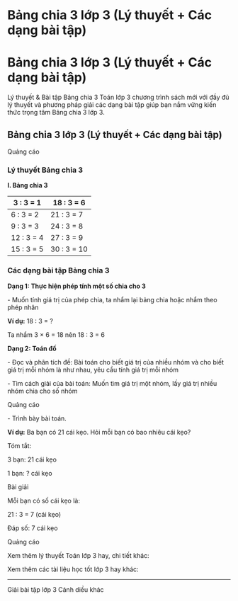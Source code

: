 # Bảng chia 3 lớp 3 (Lý thuyết + Các dạng bài tập)

# Bảng chia 3 lớp 3 (Lý thuyết + Các dạng bài tập)

Lý thuyết & Bài tập Bảng chia 3 Toán lớp 3 chương trình sách mới với đầy đủ lý thuyết và phương pháp giải các dạng bài tập giúp bạn nắm vững kiến thức trọng tâm Bảng chia 3 lớp 3.

## Bảng chia 3 lớp 3 (Lý thuyết + Các dạng bài tập)

Quảng cáo

### Lý thuyết Bảng chia 3

**I. Bảng chia 3**

3 : 3 = 1 |  18 : 3 = 6  
---|---  
6 : 3 = 2 |  21 : 3 = 7  
9 : 3 = 3 |  24 : 3 = 8  
12 : 3 = 4 |  27 : 3 = 9  
15 : 3 = 5 |  30 : 3 = 10  
  
### Các dạng bài tập Bảng chia 3

**Dạng 1: Thực hiện phép tính một số chia cho 3**

\- Muốn tính giá trị của phép chia, ta nhẩm lại bảng chia hoặc nhẩm theo phép nhân

**Ví dụ:** 18 : 3 = ?

Ta nhẩm 3 × 6 = 18 nên 18 : 3 = 6

**Dạng 2: Toán đố**

\- Đọc và phân tích đề: Bài toán cho biết giá trị của nhiều nhóm và cho biết giá trị mỗi nhóm là như nhau, yêu cầu tính giá trị mỗi nhóm

\- Tìm cách giải của bài toán: Muốn tìm giá trị một nhóm, lấy giá trị nhiều nhóm chia cho số nhóm

Quảng cáo

\- Trình bày bài toán.

**Ví dụ:** Ba bạn có 21 cái kẹo. Hỏi mỗi bạn có bao nhiêu cái kẹo?

Tóm tắt:

3 bạn: 21 cái kẹo

1 bạn: ? cái kẹo

Bài giải

Mỗi bạn có số cái kẹo là:

21 : 3 = 7 (cái kẹo)

Đáp số: 7 cái kẹo

Quảng cáo

Xem thêm lý thuyết Toán lớp 3 hay, chi tiết khác:

Xem thêm các tài liệu học tốt lớp 3 hay khác:

* * *

Giải bài tập lớp 3 Cánh diều khác
